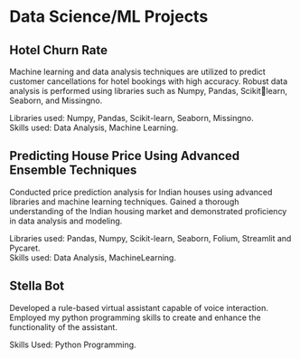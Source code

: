 # Data Science/ML Projects

    
## Hotel Churn Rate 

Machine learning and data analysis techniques are utilized to predict customer cancellations for hotel bookings with high accuracy.
Robust data analysis is performed using libraries such as Numpy, Pandas, Scikitlearn, Seaborn, and Missingno.

Libraries used: Numpy, Pandas, Scikit-learn, Seaborn, Missingno.
<br>Skills used: Data Analysis, Machine Learning.


## Predicting House Price Using Advanced Ensemble Techniques 

Conducted price prediction analysis for Indian houses using advanced libraries and machine learning techniques.
Gained a thorough understanding of the Indian housing market and demonstrated proficiency in data analysis and modeling.

Libraries used: Pandas, Numpy, Scikit-learn, Seaborn, Folium, Streamlit and Pycaret.
<br>Skills used: Data Analysis, MachineLearning.


## Stella Bot 

Developed a rule-based virtual assistant capable of voice interaction.
Employed my python programming skills to create and enhance the functionality of the assistant.

Skills Used: Python Programming.



